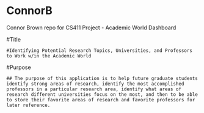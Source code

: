 # ConnorB
Connor Brown repo for CS411 Project - Academic World Dashboard




#Title
```
#Identifying Potential Research Topics, Universities, and Professors to Work w/in the Academic World
```



#Purpose
```
## The purpose of this application is to help future graduate students identify strong areas of research, identify the most accomplished professors in a particular research area, identify what areas of research different universities focus on the most, and then to be able to store their favorite areas of research and favorite professors for later reference. 
```
